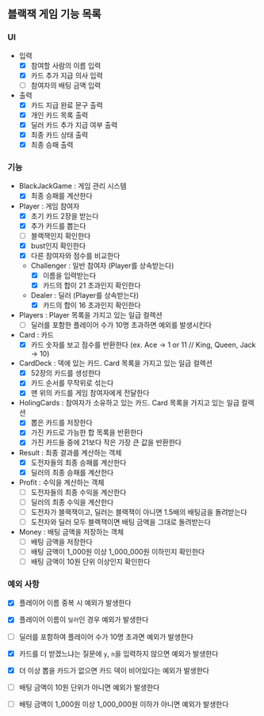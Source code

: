 ## 블랙잭 게임 기능 목록
### UI
- 입력
  - [x] 참여할 사람의 이름 입력
  - [x] 카드 추가 지급 의사 입력
  - [ ] 참여자의 배팅 금액 입력

- 출력
  - [x] 카드 지급 완료 문구 출력
  - [x] 개인 카드 목록 출력
  - [x] 딜러 카드 추가 지급 여부 출력
  - [x] 최종 카드 상태 출력
  - [x] 최종 승패 출력

### 기능
- BlackJackGame : 게임 관리 시스템
  - [x] 최종 승패를 계산한다

- Player : 게임 참여자
  - [x] 초기 카드 2장을 받는다
  - [x] 추가 카드를 뽑는다
  - [ ] 블랙잭인지 확인한다
  - [x] bust인지 확인한다
  - [x] 다른 참여자와 점수를 비교한다
  - Challenger : 일반 참여자 (Player를 상속받는다)
    - [x] 이름을 입력받는다
    - [x] 카드의 합이 21 초과인지 확인한다
  - Dealer : 딜러 (Player를 상속받는다)
    - [x] 카드의 합이 16 초과인지 확인한다

- Players : Player 목록을 가지고 있는 일급 컬렉션
  - [ ] 딜러를 포함한 플레이어 수가 10명 초과하면 예외를 발생시킨다

- Card : 카드
  - [x] 카드 숫자를 보고 점수를 반환한다 (ex. Ace -> 1 or 11 // King, Queen, Jack -> 10)

- CardDeck : 덱에 있는 카드. Card 목록을 가지고 있는 일급 컬렉션
  - [x] 52장의 카드를 생성한다
  - [x] 카드 순서를 무작위로 섞는다
  - [x] 맨 위의 카드를 게임 참여자에게 전달한다

- HolingCards : 참여자가 소유하고 있는 카드. Card 목록을 가지고 있는 일급 컬렉션
  - [x] 뽑은 카드를 저장한다
  - [x] 가진 카드로 가능한 합 목록을 반환한다
  - [x] 가진 카드들 중에 21보다 작은 가장 큰 값을 반환한다

- Result : 최종 결과를 계산하는 객체
  - [x] 도전자들의 최종 승패를 계산한다
  - [x] 딜러의 최종 승패를 계산한다

- Profit : 수익을 계산하는 객체
  - [ ] 도전자들의 최종 수익을 계산한다
  - [ ] 딜러의 최종 수익을 계산한다
  - [ ] 도전자가 블랙잭이고, 딜러는 블랙잭이 아니면 1.5배의 배팅금을 돌려받는다
  - [ ] 도전자와 딜러 모두 블랙잭이면 배팅 금액을 그대로 돌려받는다

- Money : 배팅 금액을 저장하는 객체
  - [ ] 배팅 금액을 저장한다
  - [ ] 배팅 금액이 1_000원 이상 1_000_000원 이하인지 확인한다
  - [ ] 배팅 금액이 10원 단위 이상인지 확인한다

### 예외 사항
- [x] 플레이어 이름 중복 시 예외가 발생한다
- [x] 플레이어 이름이 `딜러`인 경우 예외가 발생한다
- [ ] 딜러를 포함하여 플레이어 수가 10명 초과면 예외가 발생한다

- [x] 카드를 더 받겠느냐는 질문에 `y`, `n`을 입력하지 않으면 예외가 발생한다
- [x] 더 이상 뽑을 카드가 없으면 카드 덱이 비어있다는 예외가 발생한다

- [ ] 배팅 금액이 10원 단위가 아니면 예외가 발생한다
- [ ] 배팅 금액이 1_000원 이상 1_000_000원 이하가 아니면 예외가 발생한다
